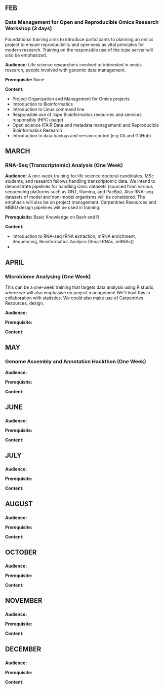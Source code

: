 ## FEB
### Data Management for Open and Reproducible Omics Research Workshop (3 days)
Foundational training aims to introduce participants to planning an omics project to ensure reproducibility and openness as vital principles for modern research.
Training on the responsible use of the *icipe* server will also be emphasized.

**Audience:** 
Life science researchers involved or interested in omics research, people involved with genomic data management.

**Prerequisite:** None

**Content:**
- Project Organization and Management for Omics projects
- Introduction to Bioinformatics
- Introduction to Linux command line
- Responsible use of _icipe_ Bioinformatics resources and services  responsibly (HPC usage)
- Open science (FAIR Data and metadata management) and Reproducible Bioinformatics Research 
- Introduction to data backup and version control (e.g Git and GitHub)

## MARCH
### RNA-Seq (Transcriptomic) Analysis (One Week)
**Audience:** 
A one-week training for life science doctoral candidates, MSc students, and research fellows handling transcriptomic data. 
We intend to demonstrate pipelines for handling Omic datasets (sourced from various sequencing platforms such as ONT, Illumina, and PacBio). 
Also RNA-seq datasets of model and non-model organisms will be considered.
The emphasis will also be on project management. Carpentries Resources and MBBU design pipelines will be used in training.

**Prerequisite:** Basic Knowledge on Bash and R

**Content:**
- Introduction to RNA-seq (RNA extraction, mRNA enrichment, Sequencing, Bioinformatics Analysis (Small RNAs, mRNAs))
- 

## APRIL 
### Microbiome Analysing (One Week)
This can be a one-week training that targets data analysis using R studio, where we will also emphasise on project management.We'll host this in collaboration with statistics. We could also make use of Carpentries Resources, design. 

**Audience:**

**Prerequisite:**

**Content:**

## MAY
### Genome Assembly and Annotation Hackthon (One Week)

**Audience:**

**Prerequisite:**

**Content:**


## JUNE
### 

**Audience:**

**Prerequisite:**

**Content:**


## JULY
### 

**Audience:**

**Prerequisite:**

**Content:**


## AUGUST
### 

**Audience:**

**Prerequisite:**

**Content:**


## OCTOBER
### 

**Audience:**

**Prerequisite:**

**Content:**



## NOVEMBER
###

**Audience:**

**Prerequisite:**

**Content:**


## DECEMBER
### 

**Audience:**

**Prerequisite:**

**Content:**
